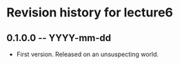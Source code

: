 # Revision history for lecture6

## 0.1.0.0 -- YYYY-mm-dd

* First version. Released on an unsuspecting world.
